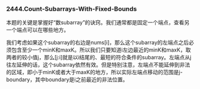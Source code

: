 ### 2444.Count-Subarrays-With-Fixed-Bounds

本题的关键是掌握好“数subarray”的诀窍。我们通常都是固定一个端点，查看另一个端点可以在哪些地方。

我们考虑如果这个subarray的右边是nums[i]，那么这个subarray的左端点之后必须包含至少一个minK和maxK。所以我们只要知道i左边最近的minK和maxK，取两者的较小值j，那么[j:i]就是以i结尾的、最短的符合条件的subarray。左端点从j往左延伸的话，这个subarray依然有效。但是特别注意，左端点不能延伸到非法的区域，即小于minK或者大于maxK的地方，所以实际左端点移动的范围是j-boundary，其中boundary是i之前最近的非法位置。
